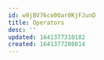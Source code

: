 ```yaml
---
id: w9jBV76co0Oar0KjFJunD
title: Operators
desc: ''
updated: 1641377310182
created: 1641377280814
---
```


